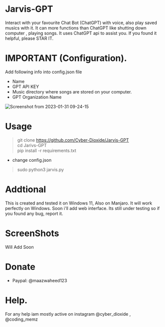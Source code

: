 # Jarvis-GPT
Interact with your favourite Chat Bot (ChatGPT) with voice, also play saved musics with it. It can more functions than ChatGPT like shutting down computer , playing songs. It uses ChatGPT api to assist you. If you found it helpful, please STAR IT.

# IMPORTANT (Configuration).
Add following info into config.json file
* Name
* GPT API KEY
* Music directory where songs are stored on your computer.
* GPT Organization Name

![Screenshot from 2023-01-31 09-24-15](https://user-images.githubusercontent.com/93708296/215664612-02f734ad-1063-4960-bc3e-a75a74fbbf8f.png)

# Usage
> git clone https://github.com/Cyber-Dioxide/Jarvis-GPT <br>
> cd Jarivs-GPT <br>
> pip install -r requirements.txt <br>
* change config.json <br>
> sudo python3 jarvis.py <br>

# Addtional
This is created and tested it on Windows 11, Also on Manjaro. It will work perfectly on Windows. Soon i'll add web interface. Its still under testing so if you found any bug, report it.

# ScreenShots

Will Add Soon

# Donate
* Paypal: @maazwaheed123

# Help.
For any help iam mostly active on instagram @cyber_dioxide , @coding_memz
